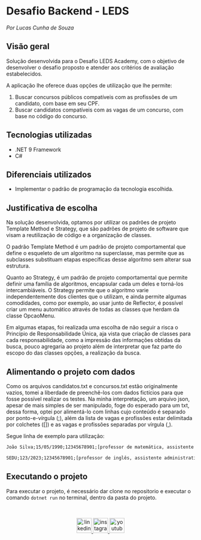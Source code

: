 # Desafio Backend - LEDS

*Por Lucas Cunha de Souza*

## Visão geral

Solução desenvolvida para o Desafio LEDS Academy, com o objetivo de desenvolver o desafio proposto e atender aos critérios de avaliação estabelecidos.

A aplicação lhe oferece duas opções de utilização que lhe permite:

1. Buscar concursos públicos compatíveis com as profissões de um candidato, com base em seu CPF.
2. Buscar candidatos compatíveis com as vagas de um concurso, com base no código do concurso.

## Tecnologias utilizadas 

- .NET 9 Framework
- C#


## Diferenciais utilizados

- Implementar o padrão de programação da tecnologia escolhida.

## Justificativa de escolha

Na solução desenvolvida, optamos por utilizar os padrões de projeto Template Method e Strategy, que são padrões de projeto de software que visam a reutilização de código e a organização de classes.

O padrão Template Method é um padrão de projeto comportamental que define o esqueleto de um algoritmo na superclasse, mas permite que as subclasses substituam etapas específicas desse algoritmo sem alterar sua estrutura.

Quanto ao Strategy, é um padrão de projeto comportamental que permite definir uma família de algoritmos, encapsular cada um deles e torná-los intercambiáveis. O Strategy permite que o algoritmo varie independentemente dos clientes que o utilizam, e ainda permite algumas comodidades, como por exemplo, ao usar junto de Reflector, é possível criar um menu automático através de todas as classes que herdam da classe OpcaoMenu.

Em algumas etapas, foi realizada uma escolha de não seguir a risca o Princípio de Responsabilidade Única, aja vista que criação de classes para cada responsabilidade, como a impressão das informações obtidas da busca, pouco agregaria ao projeto além de interpretar que faz parte do escopo do das classes opções, a realização da busca.

## Alimentando o projeto com dados

Como os arquivos candidatos.txt e concursos.txt estão originalmente vazios, tomei a liberdade de preenchê-los com dados fictícios para que fosse possível realizar os testes. Na minha interpretação, um arquivo json, apesar de mais simples de ser manipulado, foge do esperado para um txt, dessa forma, optei por alimentá-lo com linhas cujo conteúdo é separado por ponto-e-vírgula (;), além da lista de vagas e profissões estar delimitada por colchetes ([]) e as vagas e profissões separadas por vírgula (,).

Segue linha de exemplo para utilização:

```candidatos.txt
João Silva;15/05/1990;12345678901;[professor de matemática, assistente administrativo]
```

```concursos.txt
SEDU;123/2023;12345678901;[professor de inglês, assistente administrativo, analista de sistemas]
```

## Executando o projeto

Para executar o projeto, é necessário dar clone no repositorio e executar o comando `dotnet run` no terminal, dentro da pasta do projeto.

##

<br clear="both">

<div align="center">
  <a href="https://www.linkedin.com/school/ledsifes" target="_blank">
    <img src="https://img.shields.io/static/v1?message=LinkedIn&logo=linkedin&label=&color=0077B5&logoColor=white&labelColor=&style=for-the-badge" height="40" alt="linkedin logo"  />
  </a>
  <a href="https://www.instagram.com/ledsifes/" target="_blank">
    <img src="https://img.shields.io/static/v1?message=Instagram&logo=instagram&label=&color=E4405F&logoColor=white&labelColor=&style=for-the-badge" height="40" alt="instagram logo"  />
  </a>
  <a href="https://www.youtube.com/@ledsifes/?sub_confirmation=1" target="_blank">
    <img src="https://img.shields.io/static/v1?message=Youtube&logo=youtube&label=&color=FF0000&logoColor=white&labelColor=&style=for-the-badge" height="40" alt="youtube logo"  />
  </a>
</div>

##